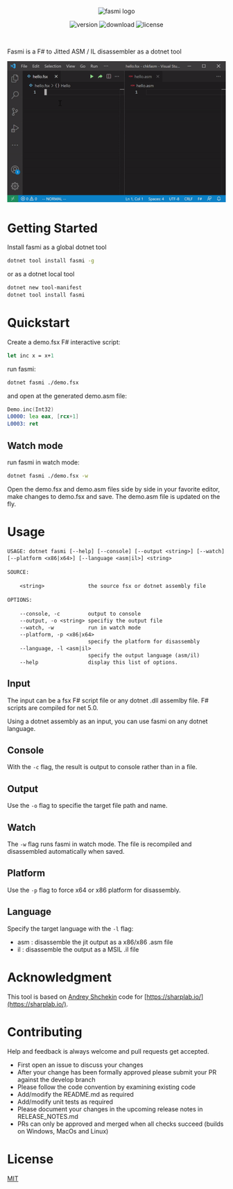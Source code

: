 <br />

<p align="center">
    <img src="https://raw.githubusercontent.com/d-edge/fasmi/main/img/fasmi.png" alt="fasmi logo" height="140">
</p>

<p align="center">
    <img src="https://img.shields.io/nuget/v/fasmi" alt="version" /> 
    <img src="https://img.shields.io/nuget/dt/fasmi" alt="download" /> 
    <img src="https://img.shields.io/badge/license-MIT%20%2B%20BSD-green" alt="license" />
</p>

<br />

Fasmi is a F# to Jitted ASM / IL disassembler as a dotnet tool

![fasmi demo](img/fasmi-demo.gif)

# Getting Started

Install fasmi as a global dotnet tool

``` bash
dotnet tool install fasmi -g
``` 

or as a dotnet local tool

``` bash
dotnet new tool-manifest
dotnet tool install fasmi
```` 

# Quickstart

Create a demo.fsx F# interactive script:

``` fsharp
let inc x = x+1
```

run fasmi:
``` bash
dotnet fasmi ./demo.fsx
```

and open at the generated demo.asm file:

``` asm
Demo.inc(Int32)
L0000: lea eax, [rcx+1]
L0003: ret
```

## Watch mode

run fasmi in watch mode:
``` bash
dotnet fasmi ./demo.fsx -w
```

Open the demo.fsx and demo.asm files side by side in your favorite editor, make changes to demo.fsx and save. The demo.asm file is updated on the fly.


# Usage

```
USAGE: dotnet fasmi [--help] [--console] [--output <string>] [--watch] [--platform <x86|x64>] [--language <asm|il>] <string>

SOURCE:

    <string>              the source fsx or dotnet assembly file

OPTIONS:

    --console, -c         output to console
    --output, -o <string> specifiy the output file
    --watch, -w           run in watch mode
    --platform, -p <x86|x64>
                          specify the platform for disassembly
    --language, -l <asm|il>
                          specify the output language (asm/il)
    --help                display this list of options.
```

## Input

The input can be a fsx F# script file or any dotnet .dll assemlby file. F# scripts are compiled for net 5.0.

Using a dotnet assembly as an input, you can use fasmi on any dotnet language.

## Console

With the `-c` flag, the result is output to console rather than in a file.

## Output

Use the `-o` flag to specifie the target file path and name.

## Watch

The `-w` flag runs fasmi in watch mode. The file is recompiled and disassembled automatically when saved.

## Platform

Use the `-p` flag to force x64 or x86 platform for disassembly.

## Language

Specify the target language with the `-l` flag:

* asm : disassemble the jit output as a x86/x86 .asm file
* il : disassemble the output as a MSIL .il file

# Acknowledgment

This tool is based on [Andrey Shchekin](https://github.com/ashmind) code for [https://sharplab.io/](https://sharplab.io/).

# Contributing

Help and feedback is always welcome and pull requests get accepted.

* First open an issue to discuss your changes
* After your change has been formally approved please submit your PR against the develop branch
* Please follow the code convention by examining existing code
* Add/modify the README.md as required
* Add/modify unit tests as required
* Please document your changes in the upcoming release notes in RELEASE_NOTES.md
* PRs can only be approved and merged when all checks succeed (builds on Windows, MacOs and Linux)

# License

[MIT](./LICENSE)




